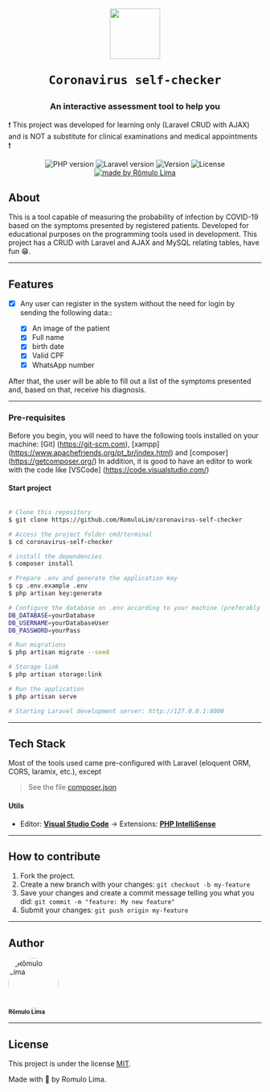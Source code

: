 <h1 align="center">
    <img src="https://vtdigger.org/wp-content/uploads/2020/05/covid-testing-288x288-ac1d37e5-b8e5-403f-b134-2a20a7c36763.png" width="100">
    
    Coronavirus self-checker
</h1>


<h3 align="center">
An interactive assessment tool to help you
</h3>

<p>❗ This project was developed for learning only (Laravel CRUD with AJAX) and is NOT a substitute for clinical examinations and medical appointments ❗</p>

<p align="center">
  <img alt="PHP version" src="https://img.shields.io/badge/php-v8.0.2-blue">
   
  <img alt = "Laravel version" src = "https://img.shields.io/badge/laravel-v8.28.1-blue">

  <img alt="Version" src="https://img.shields.io/badge/version-1.0.0-red">
    
   <img alt="License" src="https://img.shields.io/badge/license-MIT-brightgreen">

  <a href="https://www.linkedin.com/in/r%C3%B4mulo-lima-fonseca-1875351a0">
    <img alt="made by Rômulo Lima" src="https://img.shields.io/badge/made by-Rômulo Lima-orange">
  </a>
</p>

## About

This is a tool capable of measuring the probability of infection by COVID-19 based on the symptoms presented by registered patients. Developed for educational purposes on the programming tools used in development. This project has a CRUD with Laravel and AJAX and MySQL relating tables, have fun 😁.

---

## Features

- [x] Any user can register in the system without the need for login by sending the following data::

  - [x] An image of the patient
  - [x] Full name
  - [x] birth date
  - [x] Valid CPF
  - [x] WhatsApp number

After that, the user will be able to fill out a list of the symptoms presented and, based on that, receive his diagnosis.

---

### Pre-requisites

Before you begin, you will need to have the following tools installed on your machine:
[Git] (https://git-scm.com), [xampp] (https://www.apachefriends.org/pt_br/index.html) and [composer] (https://getcomposer.org/)
In addition, it is good to have an editor to work with the code like [VSCode] (https://code.visualstudio.com/)

#### Start project

```bash

# Clone this repository
$ git clone https://github.com/RomuloLim/coronavirus-self-checker

# Access the project folder cmd/terminal
$ cd coronavirus-self-checker

# install the dependencies
$ composer install

# Prepare .env and generate the application key
$ cp .env.example .env
$ php artisan key:generate

# Configure the database on .env according to your machine (preferably MySQL)
DB_DATABASE=yourDatabase
DB_USERNAME=yourDatabaseUser
DB_PASSWORD=yourPass

# Run migrations
$ php artisan migrate --seed

# Storage link
$ php artisan storage:link

# Run the application
$ php artisan serve

# Starting Laravel development server: http://127.0.0.1:8000

```

---

## Tech Stack

Most of the tools used came pre-configured with Laravel (eloquent ORM, CORS, laramix, etc.), except

> See the file [composer.json](https://github.com/RomuloLim/coronavirus-self-checker/blob/master/composer.json)

#### **Utils**

- Editor: **[Visual Studio Code](https://code.visualstudio.com/)** → Extensions: **[PHP IntelliSense](https://marketplace.visualstudio.com/items?itemName=felixfbecker.php-intellisense)**

---

## How to contribute

1. Fork the project.
2. Create a new branch with your changes: `git checkout -b my-feature`
3. Save your changes and create a commit message telling you what you did: `git commit -m "feature: My new feature"`
4. Submit your changes: `git push origin my-feature`

---

## Author

 <img style="border-radius: 50%;" src="https://avatars.githubusercontent.com/u/37809622?v=4" width="100px;" alt="Rômulo Lima"/>
 <br />
 <sub><b>Rômulo Lima</b></sub></a> <a href="https://www.linkedin.com/in/r%C3%B4mulo-lima-fonseca-1875351a0" title="Linkedin"></a>
 <br />

---

## License

This project is under the license [MIT](./LICENSE).

Made with 💜 by Romulo Lima.
